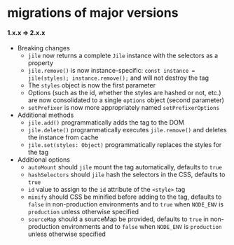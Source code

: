 # migrations of major versions

#### 1.x.x => 2.x.x
* Breaking changes
    * `jile` now returns a complete `Jile` instance with the selectors as a property
    * `jile.remove()` is now instance-specific: `const instance = jile(styles); instance.remove();` and will not destroy the tag
    * The `styles` object is now the first parameter
    * Options (such as the id, whether the styles are hashed or not, etc.) are now consolidated to a single `options` object (second parameter)
    * `setPrefixer` is now more appropriately named `setPrefixerOptions`
* Additional methods
    * `jile.add()` programmatically adds the tag to the DOM
    * `jile.delete()` programmatically executes `jile.remove()` and deletes the instance from cache
    * `jile.set(styles: Object)` programmatically replaces the styles for the tag
* Additional options
    * `autoMount` should `jile` mount the tag automatically, defaults to `true`
    * `hashSelectors` should `jile` hash the selectors in the CSS, defaults to `true`
    * `id` value to assign to the `id` attribute of the `<style>` tag
    * `minify` should CSS be minified before adding to the tag, defaults to `false` in non-production environments and to `true` when `NODE_ENV` is `production` unless otherwise specified
    * `sourceMap` should a sourceMap be provided, defaults to `true` in non-production environments and to `false` when `NODE_ENV` is `production` unless otherwise specified